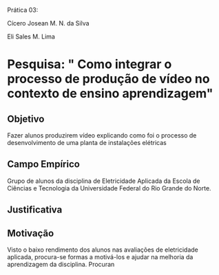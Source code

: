 Prática 03:

Cícero Josean M. N. da Silva

Eli Sales M. Lima

# Pesquisa: " Como integrar o processo de produção de vídeo no contexto de ensino aprendizagem"

## Objetivo

Fazer alunos produzirem vídeo explicando como foi o processo de desenvolvimento de uma planta de instalações elétricas

## Campo Empírico

Grupo de alunos da disciplina de Eletricidade Aplicada da Escola de Ciências e Tecnologia da Universidade Federal do Rio Grande do Norte.

## Justificativa



## Motivação

Visto o baixo rendimento dos alunos nas avaliações de eletricidade aplicada, procura-se formas a motivá-los e ajudar na melhoria da aprendizagem da disciplina. Procuran
